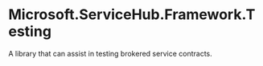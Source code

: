 # Microsoft.ServiceHub.Framework.Testing

A library that can assist in testing brokered service contracts.
